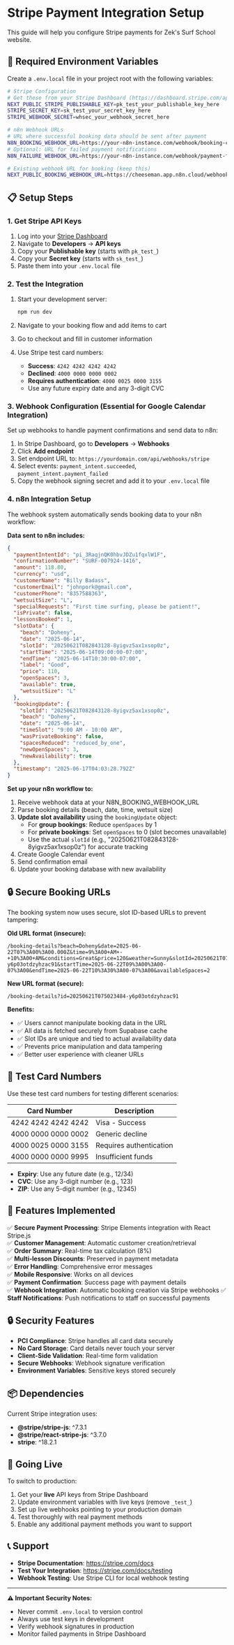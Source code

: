 # Stripe Payment Integration Setup

This guide will help you configure Stripe payments for Zek's Surf School website.

## 🔧 Required Environment Variables

Create a `.env.local` file in your project root with the following variables:

```bash
# Stripe Configuration
# Get these from your Stripe Dashboard (https://dashboard.stripe.com/apikeys)
NEXT_PUBLIC_STRIPE_PUBLISHABLE_KEY=pk_test_your_publishable_key_here
STRIPE_SECRET_KEY=sk_test_your_secret_key_here
STRIPE_WEBHOOK_SECRET=whsec_your_webhook_secret_here

# n8n Webhook URLs
# URL where successful booking data should be sent after payment
N8N_BOOKING_WEBHOOK_URL=https://your-n8n-instance.com/webhook/booking-confirmed
# Optional: URL for failed payment notifications
N8N_FAILURE_WEBHOOK_URL=https://your-n8n-instance.com/webhook/payment-failed

# Existing webhook URL for booking (keep this)
NEXT_PUBLIC_BOOKING_WEBHOOK_URL=https://cheeseman.app.n8n.cloud/webhook-test/00838f20-101f-4e94-9b6f-bb5bdc2e4e04
```

## 📋 Setup Steps

### 1. Get Stripe API Keys

1. Log into your [Stripe Dashboard](https://dashboard.stripe.com/)
2. Navigate to **Developers** → **API keys**
3. Copy your **Publishable key** (starts with `pk_test_`)
4. Copy your **Secret key** (starts with `sk_test_`)
5. Paste them into your `.env.local` file

### 2. Test the Integration

1. Start your development server:
   ```bash
   npm run dev
   ```

2. Navigate to your booking flow and add items to cart
3. Go to checkout and fill in customer information
4. Use Stripe test card numbers:
   - **Success**: `4242 4242 4242 4242`
   - **Declined**: `4000 0000 0000 0002`
   - **Requires authentication**: `4000 0025 0000 3155`
   - Use any future expiry date and any 3-digit CVC

### 3. Webhook Configuration (Essential for Google Calendar Integration)

Set up webhooks to handle payment confirmations and send data to n8n:

1. In Stripe Dashboard, go to **Developers** → **Webhooks**
2. Click **Add endpoint**
3. Set endpoint URL to: `https://yourdomain.com/api/webhooks/stripe`
4. Select events: `payment_intent.succeeded`, `payment_intent.payment_failed`
5. Copy the webhook signing secret and add it to your `.env.local` file

### 4. n8n Integration Setup

The webhook system automatically sends booking data to your n8n workflow:

**Data sent to n8n includes:**
```json
{
  "paymentIntentId": "pi_3RaqjnQK0hbvJDZu1fqxlW1F",
  "confirmationNumber": "SURF-007924-1416",
  "amount": 118.80,
  "currency": "usd",
  "customerName": "Billy Badass",
  "customerEmail": "johnpork@gmail.com",
  "customerPhone": "8357588363",
  "wetsuitSize": "L",
  "specialRequests": "First time surfing, please be patient!",
  "isPrivate": false,
  "lessonsBooked": 1,
  "slotData": {
    "beach": "Doheny",
    "date": "2025-06-14",
    "slotId": "20250621T082843128-8yigvz5ax1xsop0z",
    "startTime": "2025-06-14T09:00:00-07:00",
    "endTime": "2025-06-14T10:30:00-07:00",
    "label": "Good",
    "price": 110,
    "openSpaces": 3,
    "available": true,
    "wetsuitSize": "L"
  },
  "bookingUpdate": {
    "slotId": "20250621T082843128-8yigvz5ax1xsop0z",
    "beach": "Doheny",
    "date": "2025-06-14",
    "timeSlot": "9:00 AM - 10:00 AM",
    "wasPrivateBooking": false,
    "spacesReduced": "reduced_by_one",
    "newOpenSpaces": 3,
    "newAvailability": true
  },
  "timestamp": "2025-06-17T04:03:28.792Z"
}
```

**Set up your n8n workflow to:**
1. Receive webhook data at your N8N_BOOKING_WEBHOOK_URL
2. Parse booking details (beach, date, time, wetsuit size)
3. **Update slot availability** using the `bookingUpdate` object:
   - For **group bookings**: Reduce `openSpaces` by 1
   - For **private bookings**: Set `openSpaces` to 0 (slot becomes unavailable)
   - Use the actual `slotId` (e.g., "20250621T082843128-8yigvz5ax1xsop0z") for accurate tracking
4. Create Google Calendar event
5. Send confirmation email
6. Update your booking database with new availability

## 🔒 Secure Booking URLs

The booking system now uses secure, slot ID-based URLs to prevent tampering:

**Old URL format (insecure):**
```
/booking-details?beach=Doheny&date=2025-06-22T07%3A00%3A00.000Z&time=9%3A00+AM+-+10%3A00+AM&conditions=Great&price=120&weather=Sunny&slotId=20250621T075023484-y6p03otdzyhzac91&startTime=2025-06-22T09%3A00%3A00-07%3A00&endTime=2025-06-22T10%3A30%3A00-07%3A00&availableSpaces=2
```

**New URL format (secure):**
```
/booking-details?id=20250621T075023484-y6p03otdzyhzac91
```

**Benefits:**
- ✅ Users cannot manipulate booking data in the URL
- ✅ All data is fetched securely from Supabase cache
- ✅ Slot IDs are unique and tied to actual availability data
- ✅ Prevents price manipulation and data tampering
- ✅ Better user experience with cleaner URLs

## 🧪 Test Card Numbers

Use these test card numbers for testing different scenarios:

| Card Number | Description |
|-------------|-------------|
| 4242 4242 4242 4242 | Visa - Success |
| 4000 0000 0000 0002 | Generic decline |
| 4000 0025 0000 3155 | Requires authentication |
| 4000 0000 0000 9995 | Insufficient funds |

- **Expiry**: Use any future date (e.g., 12/34)
- **CVC**: Use any 3-digit number (e.g., 123)
- **ZIP**: Use any 5-digit number (e.g., 12345)

## 🎯 Features Implemented

✅ **Secure Payment Processing**: Stripe Elements integration with React Stripe.js  
✅ **Customer Management**: Automatic customer creation/retrieval  
✅ **Order Summary**: Real-time tax calculation (8%)  
✅ **Multi-lesson Discounts**: Preserved in payment metadata  
✅ **Error Handling**: Comprehensive error messages  
✅ **Mobile Responsive**: Works on all devices  
✅ **Payment Confirmation**: Success page with payment details  
✅ **Webhook Integration**: Automatic booking creation via Stripe webhooks
✅ **Staff Notifications**: Push notifications to staff on successful payments

## 🔒 Security Features

- **PCI Compliance**: Stripe handles all card data securely
- **No Card Storage**: Card details never touch your server
- **Client-Side Validation**: Real-time form validation
- **Secure Webhooks**: Webhook signature verification
- **Environment Variables**: Sensitive keys stored securely

## 📦 Dependencies

Current Stripe integration uses:
- **@stripe/stripe-js**: ^7.3.1
- **@stripe/react-stripe-js**: ^3.7.0
- **stripe**: ^18.2.1

## 🚀 Going Live

To switch to production:

1. Get your **live** API keys from Stripe Dashboard
2. Update environment variables with live keys (remove `_test_`)
3. Set up live webhooks pointing to your production domain
4. Test thoroughly with real payment methods
5. Enable any additional payment methods you want to support

## 📞 Support

- **Stripe Documentation**: https://stripe.com/docs
- **Test Your Integration**: https://stripe.com/docs/testing
- **Webhook Testing**: Use Stripe CLI for local webhook testing

---

**⚠️ Important Security Notes:**
- Never commit `.env.local` to version control
- Always use test keys in development
- Verify webhook signatures in production
- Monitor failed payments in Stripe Dashboard 